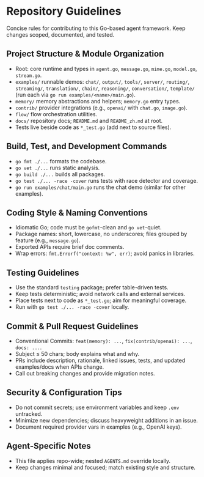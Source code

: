 # Repository Guidelines

Concise rules for contributing to this Go-based agent framework. Keep changes scoped, documented, and tested.

## Project Structure & Module Organization
- Root: core runtime and types in `agent.go`, `message.go`, `mime.go`, `model.go`, `stream.go`.
- `examples/` runnable demos: `chat/`, `output/`, `tools/`, `server/`, `routing/`, `streaming/`, `translation/`, `chain/`, `reasoning/`, `conversation/`, `template/` (run each via `go run examples/<name>/main.go`).
- `memory/` memory abstractions and helpers; `memory.go` entry types.
- `contrib/` provider integrations (e.g., `openai/` with `chat.go`, `image.go`).
- `flow/` flow orchestration utilities.
- `docs/` repository docs; `README.md` and `README_zh.md` at root.
- Tests live beside code as `*_test.go` (add next to source files).

## Build, Test, and Development Commands
- `go fmt ./...` formats the codebase.
- `go vet ./...` runs static analysis.
- `go build ./...` builds all packages.
- `go test ./... -race -cover` runs tests with race detector and coverage.
- `go run examples/chat/main.go` runs the chat demo (similar for other examples).

## Coding Style & Naming Conventions
- Idiomatic Go; code must be `gofmt`-clean and `go vet`-quiet.
- Package names: short, lowercase, no underscores; files grouped by feature (e.g., `message.go`).
- Exported APIs require brief doc comments.
- Wrap errors: `fmt.Errorf("context: %w", err)`; avoid panics in libraries.

## Testing Guidelines
- Use the standard `testing` package; prefer table-driven tests.
- Keep tests deterministic; avoid network calls and external services.
- Place tests next to code as `*_test.go`; aim for meaningful coverage.
- Run with `go test ./... -race -cover` locally.

## Commit & Pull Request Guidelines
- Conventional Commits: `feat(memory): ...`, `fix(contrib/openai): ...`, `docs: ...`.
- Subject ≤ 50 chars; body explains what and why.
- PRs include description, rationale, linked issues, tests, and updated examples/docs when APIs change.
- Call out breaking changes and provide migration notes.

## Security & Configuration Tips
- Do not commit secrets; use environment variables and keep `.env` untracked.
- Minimize new dependencies; discuss heavyweight additions in an issue.
- Document required provider vars in examples (e.g., OpenAI keys).

## Agent-Specific Notes
- This file applies repo-wide; nested `AGENTS.md` override locally.
- Keep changes minimal and focused; match existing style and structure.
